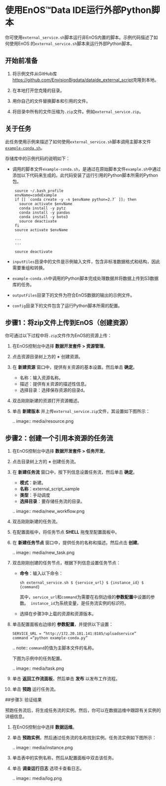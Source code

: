 # 使用EnOS™Data IDE运行外部Python脚本

你可使用`external_service.sh`脚本运行非EnOS内置的脚本。示例代码描述了如何使用EnOS 的`external_service.sh`脚本来运行外部Python脚本。

## 开始前准备<beforestart>

1. 将示例文件从GitHub库 <https://github.com/EnvisionBigdata/dataide_external_script>克隆到本地。

2. 在本地打开您克隆的目录。

3. 用你自己的文件替换脚本和引用的文件。

4. 将目录中所有的文件压缩为`.zip`文件。例如`external_service.zip`。

## 关于任务<description>

此任务使用示例来描述了如何使用`external_service.sh`脚本调用主脚本文件[`example-conda.sh`](example-conda.sh)。

存储库中的示例代码的说明如下：
- 调用的脚本文件`example-conda.sh`，是通过在原始脚本文件`example.sh`中通过添加以下代码来生成的。此代码安装了运行引用的Python脚本所需的Python包。

  ```
   source ~/.bash_profile
   envName=codeExample
   if [[ `conda create -y -n $envName python=2.7` ]]; then
     source activate $envName
     conda install -y pytz
     conda install -y pandas
     conda install -y boto3
     source deactivate
   fi
   source activate $envName

   ...
   ...

   source deactivate
  ```

- `inputFiles`目录中的文件是示例输入文件，包含非标准数据格式和结构，因此需要重组和转换。

- `example-conda.sh`中调用的Python脚本完成处理数据并将数据上传到S3数据库的任务。

- `outputFiles`目录下的文件为符合EnOS数据的输出的示例文件。

- `config`目录下的文件包含了运行Python脚本所需的配置。


## 步骤1：将zip文件上传到EnOS（创建资源）<uploadscript>

你可通过以下过程中将`.zip`文件作为EnOS的资源上传：

1. 在EnOS控制台中选择 **数据开发套件 > 资源管理**。

2. 点击资源目录树上方的 **+** 创建资源。

3. 在 **新建资源** 窗口中，提供有关资源的基本设置。然后单击 **确定**。

    - 名称：输入资源名称。
    - 描述：提供有关资源的描述性信息。
    - 选择目录：选择保存资源的目录d。

4. 双击刚刚新建的资源打开资源概述。

5. 单击 **新建版本** 并上传`external_service.zip`文件，其设置如下图所示：

   .. image:: media/resource.png

## 步骤2：创建一个引用本资源的任务流<createworkflow>

1. 在EnOS控制台中选择 **数据开发套件 > 任务开发**。

2. 点击目录树上方的 **+** 创建任务流。

3. 在 **新建任务流** 窗口中，按下列信息设置任务流，然后单击 **确定**。

   - **模式**：新建。
   - **名称**：external_script_sample
   - **类型**：手动调度
   - **选择目录**：要存储任务流的目录。

   .. image:: media/new_workflow.png

4. 双击刚刚新建的任务流。

5. 在配置面板中，将任务节点 **SHELL** 拖曳至配置面板中。

6. 在 **新建任务节点** 窗口中，提供任务的名称和描述。然后点击 **创建**。

   .. image:: media/new_task.png

7. 双击刚刚创建的任务节点，根据下列信息设置任务节点：

   -  **命令**：输入以下命令：
      ```
      sh external_service.sh $ {service_url} $ {instance_id} $ {command}
      ```

      其中，`service_url`和`command`为需要在右侧边缘的**参数配置**中设置的参数。` instance_id`为系统变量，是任务流实例的标识符。

   - 选择在步骤3中上载的资源和资源版本。   

8. 单击配置面板右边缘的 **参数配置**，并提供以下设置：

   ```
   SERVICE_URL = “http://172.20.101.141:8185/uploadservice”
   command =“python example-conda.py”
   ```

   .. note:: `command`的值为主脚本文件的名称。

   下图为示例中的任务配置。

   .. image:: media/task.png

 9. 单击 **返回工作流面板**，然后单击 **发布** 以发布工作流程。

10. 单击 **预跑** 运行任务流。

##步骤3: 验证结果<verify>

预跑任务流后，将生成任务流的实例。然后，你可以在数据运维中跟踪有关实例的详细信息。

1. 在EnOS控制台中选择 **数据运维**。

2. 单击 **预跑实例**，然后通过任务流的名称找到实例。任务流实例如下图所示：

   .. image:: media/instance.png

3. 单击表中的实例名称，然后从配置面板中双击该任务。

4. 单击 **调查运行日志** 选项卡查看日志。

   .. image:: media/log.png

<!--end-->
